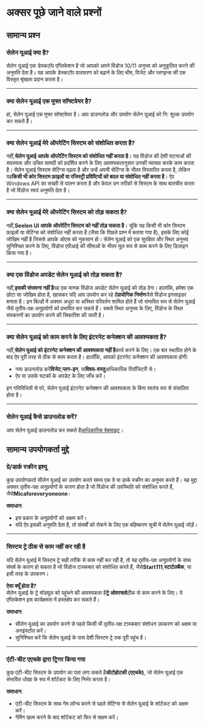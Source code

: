 # **अक्सर पूछे जाने वाले प्रश्नों**

## **सामान्य प्रश्न**

### **सेलेन यूआई क्या है?**

सेलेन यूआई एक डेस्कटॉप एप्लिकेशन है जो आपको अपने विंडोज 10/11 अनुभव को अनुकूलित करने की अनुमति देता है। यह आपके डेस्कटॉप वातावरण को बढ़ाने के लिए थीम, विजेट और प्लगइन्स की एक विस्तृत श्रृंखला प्रदान करता है।

***

### **क्या सेलेन यूआई एक मुफ्त सॉफ्टवेयर है?**

हां, सेलेन यूआई एक मुफ्त सॉफ्टवेयर है। आप डाउनलोड और उपयोग सेलेन यूआई को नि: शुल्क उपयोग कर सकते हैं।

***

### **क्या सेलेन यूआई मेरे ऑपरेटिंग सिस्टम को संशोधित करता है?**

नहीं,**सेलेन यूआई आपके ऑपरेटिंग सिस्टम को संशोधित नहीं करता है**। यह विंडोज की देशी घटनाओं की सदस्यता और उचित सामग्री को प्रदर्शित करने के लिए आवश्यकतानुसार उनकी व्याख्या करके काम करता है। सेलेन यूआई सिस्टम सेटिंग्स पढ़ता है और उन्हें अपनी सेटिंग्स के भीतर विस्तारित करता है, लेकिन यह**किसी भी कोर सिस्टम फ़ाइलों या रजिस्ट्री प्रविष्टियों को बदल या संशोधित नहीं करता है**। ऐप Windows API का सख्ती से पालन करता है और केवल उन तरीकों से सिस्टम के साथ बातचीत करता है जो विंडोज स्वयं अनुमति देता है।

***

### **क्या सेलेन यूआई मेरे ऑपरेटिंग सिस्टम को तोड़ सकता है?**

नहीं,**Seelen UI आपके ऑपरेटिंग सिस्टम को नहीं तोड़ सकता है**। चूंकि यह किसी भी कोर सिस्टम फ़ाइलों या सेटिंग्स को संशोधित नहीं करता है (जैसा कि पिछले प्रश्न में बताया गया है), इसके लिए कोई जोखिम नहीं है जिससे आपके ओएस को नुकसान हो। सेलेन यूआई को एक सुरक्षित और स्थिर अनुभव सुनिश्चित करने के लिए, विंडोज एपीआई की सीमाओं के भीतर मूल रूप से काम करने के लिए डिज़ाइन किया गया है।

***

### **क्या एक विंडोज अपडेट सेलेन यूआई को तोड़ सकता है?**

नहीं,**इसकी संभावना नहीं है**यह एक मानक विंडोज अपडेट सेलेन यूआई को तोड़ देगा। हालांकि, हमेशा एक छोटा सा जोखिम होता है, खासकर यदि आप उपयोग कर रहे हैं**प्रायोगिक निर्माण**जैसे विंडोज इनसाइडर बनाता है। इन बिल्डों में अक्सर अधूरा या अस्थिर परिवर्तन शामिल होते हैं जो संभावित रूप से सेलेन यूआई जैसे तृतीय-पक्ष अनुप्रयोगों को प्रभावित कर सकते हैं। सबसे स्थिर अनुभव के लिए, विंडोज के स्थिर संस्करणों का उपयोग करने की सिफारिश की जाती है।

***

### **क्या सेलेन यूआई को काम करने के लिए इंटरनेट कनेक्शन की आवश्यकता है?**

नहीं,**सेलेन यूआई को इंटरनेट कनेक्शन की आवश्यकता नहीं है**कार्य करने के लिए। एक बार स्थापित होने के बाद ऐप पूरी तरह से ठीक से काम करता है। हालाँकि, आपको इंटरनेट कनेक्शन की आवश्यकता होगी:

* नया डाउनलोड करें**विजेट**,**प्लग-इन**, या**विषय-वस्तु**आधिकारिक रिपॉजिटरी से।
* ऐप या उसके घटकों के अपडेट के लिए जाँच करें।

इन गतिविधियों से परे, सेलेन यूआई इंटरनेट कनेक्शन की आवश्यकता के बिना स्वतंत्र रूप से संचालित होता है।

***

### **सेलेन यूआई कैसे डाउनलोड करें?**

आप सेलेन यूआई डाउनलोड कर सकते हैं[आधिकारिक वेबसाइट](https://seelen.io)।

## **सामान्य उपयोगकर्ता मुद्दे**

### **ग्रे/डार्क स्क्रीन इश्यू**

कुछ उपयोगकर्ता सीलेन यूआई का उपयोग करते समय एक ग्रे या डार्क स्क्रीन का अनुभव करते हैं। यह मुद्दा अक्सर तृतीय-पक्ष अनुप्रयोगों के कारण होता है जो विंडोज की उपस्थिति को संशोधित करते हैं, जैसे**Micaforeveryoneone**।

**समाधान**:

* इस प्रकार के अनुप्रयोगों को अक्षम करें।
* यदि ऐप इसकी अनुमति देता है, तो संघर्षों को रोकने के लिए एक बहिष्करण सूची में सेलेन यूआई जोड़ें।

***

### **सिस्टम ट्रे ठीक से काम नहीं कर रही है**

यदि सेलेन यूआई में सिस्टम ट्रे सही तरीके से काम नहीं कर रही है, तो यह तृतीय-पक्ष अनुप्रयोगों के साथ संघर्ष के कारण हो सकता है जो विंडोज टास्कबार को संशोधित करते हैं, जैसे**Start111**,**स्टार्टलबैक**, या इसी तरह के उपकरण।

**ऐसा क्यूँ होता है?**\
सेलेन यूआई के ट्रे मॉड्यूल को पहुंचने की आवश्यकता है**ट्रे ओवरफ्लो**ठीक से काम करने के लिए। ये एप्लिकेशन इस कार्यक्षमता में हस्तक्षेप कर सकते हैं।

**समाधान**:

* सीलेन यूआई का उपयोग करने से पहले किसी भी तृतीय-पक्ष टास्कबार संशोधन उपकरण को अक्षम या अनइंस्टॉल करें।
* सुनिश्चित करें कि सेलेन यूआई के पास देशी सिस्टम ट्रे तक पूरी पहुंच है।

***

### **एंटी-चीट एएचके द्वारा ट्रिगर किया गया**

कुछ एंटी-चीट सिस्टम के उपयोग का पता लगा सकते हैं**ऑटोहोटकी (एएचके)**, जो सेलेन यूआई एक संभावित धोखा के रूप में शॉर्टकट के लिए निर्भर करता है।

**समाधान**:

* एंटी-चीट सिस्टम के साथ गेम लॉन्च करने से पहले सेटिंग्स से सेलेन यूआई के शॉर्टकट को अक्षम करें।
* गेमिंग खत्म करने के बाद शॉर्टकट को फिर से सक्षम करें।
